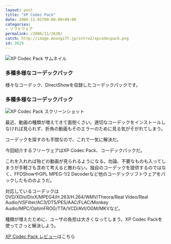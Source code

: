 ```yaml
---
layout: post
title: "XP Codec Pack"
date: 2006-11-01T09:00:00+09:00
categories:
- ソフトウェア
permalink: /2006/11/2636/
catch: http://image.moongift.jp/intro2/xpcodecpack.png
id: 2629
---
```

 ![XP Codec Pack サムネイル](http://image.moongift.jp/intro2/xpcodecpack.t.png "XP Codec Pack サムネイル")
  

### 多種多様なコーデックパック
  
様々なコーデック、DirectShowを収録したコーデックパックです。  
<!--more-->  

### 多種多様なコーデックパック
  

![XP Codec Pack スクリーンショット](http://image.moongift.jp/intro2/xpcodecpack.png "XP Codec Pack スクリーンショット")

  

最近、動画の種類が増えてきて面倒くさい。適切なコーデックをインストールしなければ見られず、折角の動画もそのエラーのために見る気がそがれてしまう。

  

コーデックを探すのも手間なので、これで一気に解決だ。

  

今回紹介するフリーウェアはXP Codec Pack、コーデックパックだ。

  

これを入れれば殆どの動画が見られるようになる。勿論、不要なものも入ってしまうが手軽さも含めて考えると敵わない。独自のコーデックを提供するのではなく、FFDShowやGPL MPEG-1/2 Decoderなど他のコーデックソフトウェアをパックしたもののようだ。

  

対応しているコーデックはDVD/XDiv/DivX/MPEG4/H.263/H.264/WMV/Theora/Real Video/Real Audio/VSFilter/AC3/DT5/PES/AAC/FLAC/Monkey Audio/MPC/OptimFROG/TTA/VCD/AVI/OGM/MKVなど。

  

種類が増えたために、ユーザの負担は大きくなってしまう。XP Codec Packを使ってさっと解決しよう。

  

[XP Codec Pack レビュー](http://fw.moongift.jp/review/i-2637.html)はこちら

